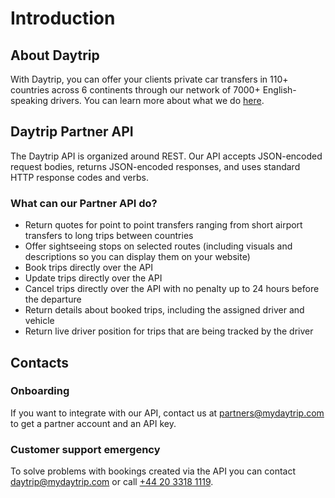 # Introduction

## About Daytrip

With Daytrip, you can offer your clients private car transfers in 110+ countries across 6 continents through our network of 7000+ English-speaking drivers. You can learn more about what we do [here](https://drive.google.com/file/d/1qCAgEbh1XgfpfOSP7XeawQX66nabRFbf/view).

## Daytrip Partner API

The Daytrip API is organized around REST. Our API accepts JSON-encoded request bodies, returns JSON-encoded responses, and uses standard HTTP response codes and verbs.

### What can our Partner API do?

- Return quotes for point to point transfers ranging from short airport transfers to long trips between countries
- Offer sightseeing stops on selected routes (including visuals and descriptions so you can display them on your website)
- Book trips directly over the API
- Update trips directly over the API
- Cancel trips directly over the API with no penalty up to 24 hours before the departure
- Return details about booked trips, including the assigned driver and vehicle
- Return live driver position for trips that are being tracked by the driver

## Contacts

### Onboarding

If you want to integrate with our API, contact us at <partners@mydaytrip.com> to get a partner account and an API key. 

### Customer support emergency

To solve problems with bookings created via the API you can contact <daytrip@mydaytrip.com> or call [+44 20 3318 1119](tel:+442033181119).
